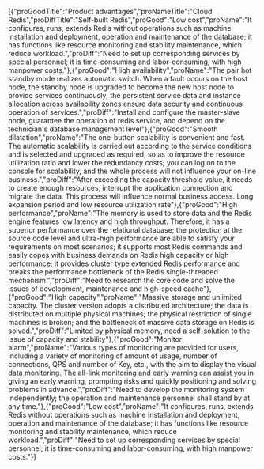 [{"proGoodTitle":"Product advantages","proNameTitle":"Cloud Redis","proDiffTitle":"Self-built Redis","proGood":"Low cost","proName":"It configures, runs, extends Redis without operations such as machine installation and deployment, operation and maintenance of the database; it has functions like resource monitoring and stability maintenance, which reduce workload.","proDiff":"Need to set up corresponding services by special personnel; it is time-consuming and labor-consuming, with high manpower costs."},{"proGood":"High availability","proName":"The pair hot standby mode realizes automatic switch. When a fault occurs on the host node, the standby node is upgraded to become the new host node to provide services continuously; the persistent service data and instance allocation across availability zones ensure data security and continuous operation of services.","proDiff":"Install and configure the master-slave node, guarantee the operation of redis service, and depend on the technician's database management level"},{"proGood":"Smooth dilatation","proName":"The one-button scalability is convenient and fast. The automatic scalability is carried out according to the service conditions and is selected and upgraded as required, so as to improve the resource utilization ratio and lower the redundancy costs; you can log on to the console for scalability, and the whole process will not influence your on-line business.","proDiff":"After exceeding the capacity threshold value, it needs to create enough resources, interrupt the application connection and migrate the data. This process will influence normal business access. Long expansion period and low resource utilization rate"},{"proGood":"High performance","proName":"The memory is used to store data and the Redis engine features low latency and high throughput. Therefore, it has a superior performance over the relational database; the protection at the source code level and ultra-high performance are able to satisfy your requirements on most scenarios; it supports most Redis commands and easily copes with business demands on Redis high capacity or high performance; it provides cluster type extended Redis performance and breaks the performance bottleneck of the Redis single-threaded mechanism.","proDiff":"Need to research the core code and solve the issues of development, maintenance and high-speed cache"},{"proGood":"High capacity","proName":"Massive storage and unlimited capacity. The cluster version adopts a distributed architecture; the data is distributed on multiple physical machines; the physical restriction of single machines is broken; and the bottleneck of massive data storage on Redis is solved.","proDiff":"Limited by physical memory, need a self-solution to the issue of capacity and stability"},{"proGood":"Monitor alarm","proName":"Various types of monitoring are provided for users, including a variety of monitoring of amount of usage, number of connections, QPS and number of Key, etc., with the aim to display the visual data monitoring. The all-link monitoring and early warning can assist you in giving an early warning, prompting risks and quickly positioning and solving problems in advance.","proDiff":"Need to develop the monitoring system independently; the operation and maintenance personnel shall stand by at any time."},{"proGood":"Low cost","proName":"It configures, runs, extends Redis without operations such as machine installation and deployment, operation and maintenance of the database; it has functions like resource monitoring and stability maintenance, which reduce workload.","proDiff":"Need to set up corresponding services by special personnel; it is time-consuming and labor-consuming, with high manpower costs."}]